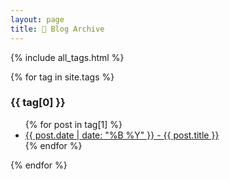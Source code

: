 ```yaml
---
layout: page
title: 📁 Blog Archive
---
```


<!-- Show All tags as jump table -->
{% include all_tags.html %}

{% for tag in site.tags %}
<h3 id="{{ tag[0] | slugify }}">{{ tag[0] }}</h3>
  <ul>
    {% for post in tag[1] %}
      <li><a href="{{ post.url }}">{{ post.date | date: "%B %Y" }} - {{ post.title }}</a></li>
    {% endfor %}
  </ul>
{% endfor %}